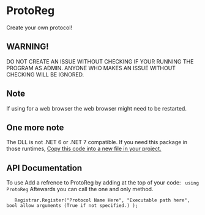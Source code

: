 # ProtoReg
Create your own protocol!
## WARNING! 
DO NOT CREATE AN ISSUE WITHOUT CHECKING IF YOUR RUNNING THE PROGRAM AS ADMIN. ANYONE WHO MAKES AN ISSUE WITHOUT CHECKING WILL BE IGNORED.
## Note
If using for a web browser the web browser might need to be restarted.
## One more note
The DLL is not .NET 6 or .NET 7 compatible. If you need this package in those runtimes, [Copy this code into a new file in your project.](https://raw.githubusercontent.com/Awire9966/ProtoReg/main/ProtoReg/Main.cs)
## API Documentation
To use Add a refrence to ProtoReg by adding at the top of your code: ``` using ProtoReg```
Aftewards you can call the one and only method.
```public static void Register(string protocolname, string openapp, bool allowargs = true)
   Registrar.Register("Protocol Name Here", "Executable path here", bool allow arguments (True if not specified.) );

```


